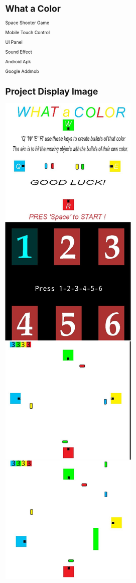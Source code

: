# What a Color
<p> Space Shooter Game<p>
<p> Mobile Touch Control<p>
<p> UI Panel <p>
<p>Sound Effect <p>
<p>Android Apk <p>
<p>Google Addmob <p>
  

# Project Display Image

<p>
  
<a href="https://github.com/mikkaraavci/What_a_Color/blob/master/Png/MainMenu.JPG">
<img src="https://github.com/mikkaraavci/What_a_Color/blob/master/Png/MainMenu.JPG" width="400" style="max-width:100%;"></a>
  

<a href="https://github.com/mikkaraavci/What_a_Color/blob/master/Png/GameLvl.JPG" target="_blank">
<img src="https://github.com/mikkaraavci/What_a_Color/blob/master/Png/GameLvl.JPG" width="400" style="max-width:100%;"></a>

<a href="https://github.com/mikkaraavci/What_a_Color/blob/master/Png/lvl1.JPG" target="_blank">
<img src="https://github.com/mikkaraavci/What_a_Color/blob/master/Png/lvl1.JPG" width="400" style="max-width:100%;"></a>

<a href="https://github.com/mikkaraavci/What_a_Color/blob/master/Png/lvl2.JPG">
<img src="https://github.com/mikkaraavci/What_a_Color/blob/master/Png/lvl2.JPG" width="400" style="max-width:100%;"></a>
  

  
</p>  
